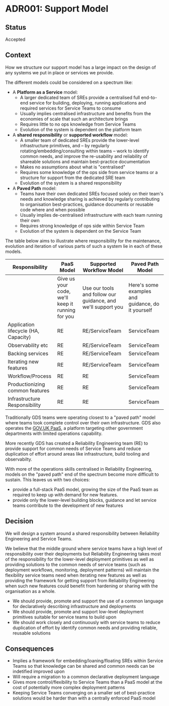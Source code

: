 # ADR001: Support Model

## Status

Accepted

## Context

How we structure our support model has a large impact on the design of any
systems we put in place or services we provide.

The different models could be considered on a spectrum like:

* A **Platform as a Service** model:
    * A larger dedicated team of SREs provide a centralised full end-to-end
      service for building, deploying, running applications and required
      services for Service Teams to consume
    * Usually implies centralised infrastructure and benefits from the economies
      of scale that such an architecture brings
    * Requires little to no ops knowledge from Service Teams
    * Evolution of the system is dependent on the platform team
* A **shared responsibility** or **supported workflow** model:
    * A smaller team of dedicated SREs provide the lower-level infrastructure
      primitives, and – by regularly rotating/embedding/consulting within teams
      – work to identify common needs, and improve the re-usability and
      reliability of shareable solutions and maintain best-practice
      documentation
    * Makes no assumptions about what is "centralised"
    * Requires some knowledge of the ops side from service teams or a structure
      for support from the dedicated SRE team
    * Evolution of the system is a shared responsibility
* A **Paved Path** model:
    * Teams have their own dedicated SREs focused solely on their team's needs
      and knowledge sharing is achieved by regularly contributing to
      organisation best-practices, guidance documents or reusable code where and
      when possible
    * Usually implies de-centralised infrastructure with each team running their
      own
    * Requires strong knowledge of ops side within Service Team
    * Evolution of the system is dependent on the Service Team


The table below aims to illustrate where responsibility for the maintenance,
evolution and iteration of various parts of such a system lie in each of
these models.

| Responsibility  | PaaS Model | Supported Workflow Model | Paved Path Model |
|---|---|---|---|
|  | Give us your code, we'll keep it running for you | Use our tools and follow our guidance, and we'll support you | Here's some examples and guidance, do it yourself |
| Application lifecycle (HA, Capacity) | RE | RE/ServiceTeam | ServiceTeam |
| Observability etc | RE | RE/ServiceTeam | ServiceTeam |
| Backing services | RE | RE/ServiceTeam | ServiceTeam |
| Iterating new features | RE | RE/ServiceTeam | ServiceTeam |
| Workflow/Process | RE | RE | ServiceTeam |
| Productionizing common features | RE | RE | ServiceTeam |
| Infrastructure Responsibility | RE | RE | ServiceTeam |

Traditionally GDS teams were operating closest to a "paved path" model where teams took complete control over their own infrastructure. GDS also operates the [GOV.UK PaaS](https://cloud.service.gov.uk), a platform targeting other government departments with limited operations capability.

More recently GDS has created a Reliability Engineering team (RE) to provide support for common needs of Service Teams and reduce duplication of effort around areas like infrastructure, build tooling and observabilty.

With more of the operations skills centralised in Reliability Engineering, models on the "paved path" end of the spectrum become more difficult to sustain. This leaves us with two choices:

* provide a full-stack PaaS model, growing the size of the PaaS team as required to keep up with demand for new features.
* provide only the lower-level building blocks, guidance and let service teams contribute to the development of new features

## Decision

We will design a system around a shared responsibility between Reliability Engineering and Service Teams.

We believe that the middle ground where service teams have a high level of responsibility over their deployments but Reliability Engineering takes most of the responsibility for the lower-level deployment primitives as well as providing solutions to the common needs of service teams (such as deployment workflows, monitoring, deployment patterns) will maintain the flexibility service teams need when iterating new features as well as providing the framework for getting support from Reliability Engineering when such new features could benefit from hardening or sharing with the organisation as a whole.

* We should provide, promote and support the use of a common language for declaratively describing infrastructure and deployments
* We should provide, promote and support low-level deployment primitives suitable for service teams to build upon
* We should work closely and continuously with service teams to reduce duplication of effort by identify common needs and providing reliable, reusable solutions 

## Consequences

* Implies a framework for embedding/loaning/floating SREs within Service Teams so that knowledge can be shared and common needs can be indetified improved upon
* Will require a migration to a common declarative deployment language
* Gives more control/flexibility to Service Teams than a PaaS model at the cost of potentially more complex deployment patterns
* Keeping Service Teams converging on a smaller set of best-practice solutions would be harder than with a centrally enforced PaaS model

